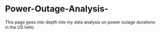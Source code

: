 # Power-Outage-Analysis-
This page goes into depth into my data analysis on power outage durations in the US
hello
